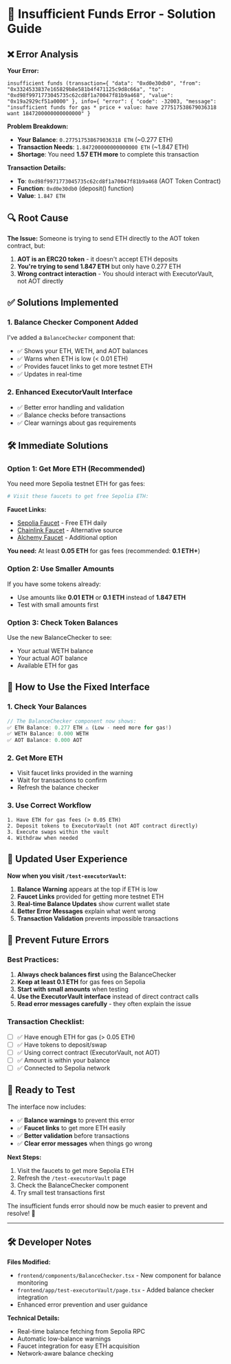 # 🚨 Insufficient Funds Error - Solution Guide

## ❌ **Error Analysis**

**Your Error:**
```
insufficient funds (transaction={ "data": "0xd0e30db0", "from": "0x3324533837e165829b8e581b4f471125c9d8c66a", "to": "0xd98f9971773045735c62cd8f1a70047f81b9a468", "value": "0x19a2929cf51a0000" }, info={ "error": { "code": -32003, "message": "insufficient funds for gas * price + value: have 277517538679036318 want 1847200000000000000" }
```

**Problem Breakdown:**
- **Your Balance**: `0.277517538679036318 ETH` (~0.277 ETH)
- **Transaction Needs**: `1.847200000000000000 ETH` (~1.847 ETH)
- **Shortage**: You need **1.57 ETH more** to complete this transaction

**Transaction Details:**
- **To**: `0xd98f9971773045735c62cd8f1a70047f81b9a468` (AOT Token Contract)
- **Function**: `0xd0e30db0` (deposit() function)
- **Value**: `1.847 ETH`

## 🔍 **Root Cause**

**The Issue:** Someone is trying to send ETH directly to the AOT token contract, but:

1. **AOT is an ERC20 token** - it doesn't accept ETH deposits
2. **You're trying to send 1.847 ETH** but only have 0.277 ETH
3. **Wrong contract interaction** - You should interact with ExecutorVault, not AOT directly

## ✅ **Solutions Implemented**

### **1. Balance Checker Component Added**
I've added a `BalanceChecker` component that:
- ✅ Shows your ETH, WETH, and AOT balances
- ✅ Warns when ETH is low (< 0.01 ETH)
- ✅ Provides faucet links to get more testnet ETH
- ✅ Updates in real-time

### **2. Enhanced ExecutorVault Interface**
- ✅ Better error handling and validation
- ✅ Balance checks before transactions
- ✅ Clear warnings about gas requirements

## 🛠️ **Immediate Solutions**

### **Option 1: Get More ETH (Recommended)**
You need more Sepolia testnet ETH for gas fees:

```bash
# Visit these faucets to get free Sepolia ETH:
```

**Faucet Links:**
- [Sepolia Faucet](https://sepoliafaucet.com/) - Free ETH daily
- [Chainlink Faucet](https://faucets.chain.link/sepolia) - Alternative source
- [Alchemy Faucet](https://sepoliafaucet.com/) - Additional option

**You need:** At least **0.05 ETH** for gas fees (recommended: **0.1 ETH+**)

### **Option 2: Use Smaller Amounts**
If you have some tokens already:
- Use amounts like **0.01 ETH** or **0.1 ETH** instead of **1.847 ETH**
- Test with small amounts first

### **Option 3: Check Token Balances**
Use the new BalanceChecker to see:
- Your actual WETH balance
- Your actual AOT balance
- Available ETH for gas

## 🔧 **How to Use the Fixed Interface**

### **1. Check Your Balances**
```typescript
// The BalanceChecker component now shows:
✅ ETH Balance: 0.277 ETH ⚠️ (Low - need more for gas!)
✅ WETH Balance: 0.000 WETH  
✅ AOT Balance: 0.000 AOT
```

### **2. Get More ETH**
- Visit faucet links provided in the warning
- Wait for transactions to confirm
- Refresh the balance checker

### **3. Use Correct Workflow**
```
1. Have ETH for gas fees (> 0.05 ETH)
2. Deposit tokens to ExecutorVault (not AOT contract directly)
3. Execute swaps within the vault
4. Withdraw when needed
```

## 📱 **Updated User Experience**

**Now when you visit `/test-executorVault`:**

1. **Balance Warning** appears at the top if ETH is low
2. **Faucet Links** provided for getting more testnet ETH  
3. **Real-time Balance Updates** show current wallet state
4. **Better Error Messages** explain what went wrong
5. **Transaction Validation** prevents impossible transactions

## 🎯 **Prevent Future Errors**

### **Best Practices:**
1. **Always check balances first** using the BalanceChecker
2. **Keep at least 0.1 ETH** for gas fees on Sepolia
3. **Start with small amounts** when testing
4. **Use the ExecutorVault interface** instead of direct contract calls
5. **Read error messages carefully** - they often explain the issue

### **Transaction Checklist:**
- [ ] ✅ Have enough ETH for gas (> 0.05 ETH)
- [ ] ✅ Have tokens to deposit/swap
- [ ] ✅ Using correct contract (ExecutorVault, not AOT)
- [ ] ✅ Amount is within your balance
- [ ] ✅ Connected to Sepolia network

## 🚀 **Ready to Test**

The interface now includes:
- ✅ **Balance warnings** to prevent this error
- ✅ **Faucet links** to get more ETH easily
- ✅ **Better validation** before transactions
- ✅ **Clear error messages** when things go wrong

**Next Steps:**
1. Visit the faucets to get more Sepolia ETH
2. Refresh the `/test-executorVault` page
3. Check the BalanceChecker component
4. Try small test transactions first

The insufficient funds error should now be much easier to prevent and resolve! 🎉

---

## 🛠️ **Developer Notes**

**Files Modified:**
- `frontend/components/BalanceChecker.tsx` - New component for balance monitoring
- `frontend/app/test-executorVault/page.tsx` - Added balance checker integration
- Enhanced error prevention and user guidance

**Technical Details:**
- Real-time balance fetching from Sepolia RPC
- Automatic low-balance warnings
- Faucet integration for easy ETH acquisition
- Network-aware balance checking